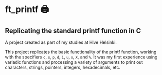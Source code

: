 # ft_printf 🖨️
## Replicating the standard printf function in C

A project created as part of my studies at Hive Helsinki.

This project replicates the basic functionality of the printf function, working with the specifiers `c`, `s`, `p`, `d`, `i`, `u`, `x`, `X`, and `%`. 
It was my first experience using variadic functions and processing a variety of arguments to print out characters, strings, pointers, integers, hexadecimals, etc. 
